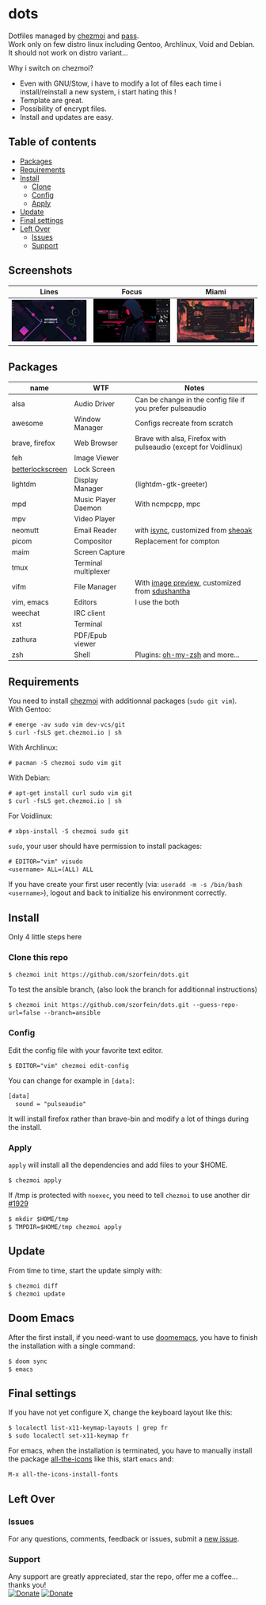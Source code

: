 # dots
Dotfiles managed by [chezmoi](https://www.chezmoi.io/) and [pass](https://www.passwordstore.org/).  
Work only on few distro linux including Gentoo, Archlinux, Void and Debian. It
should not work on distro variant...

Why i switch on chezmoi?
+ Even with GNU/Stow, i have to modify a lot of files each time i install/reinstall a new system, i start hating this !
+ Template are great.
+ Possibility of encrypt files.
+ Install and updates are easy.

## Table of contents

<!--ts-->

   * [Packages](#packages)
   * [Requirements](#requirements)
   * [Install](#install)
     * [Clone](#clone-this-repo)
     * [Config](#config)
     * [Apply](#apply)
   * [Update](#update)
   * [Final settings](#final-settings)
   * [Left Over](#left-over)
     * [Issues](#issues)
     * [Support](#support)

<!--te-->

## Screenshots

| Lines | Focus | Miami |
| --- | --- | --- |
| ![](https://github.com/szorfein/unix-portfolio/raw/master/lines/monitor.png) | ![](https://github.com/szorfein/unix-portfolio/raw/master/focus/clean.jpg) | ![](https://github.com/szorfein/unix-portfolio/raw/master/miami/start_screen.png) |

## Packages

| name | WTF | Notes |
|---|---|---|
| alsa | Audio Driver | Can be change in the config file if you prefer pulseaudio |
| awesome | Window Manager | Configs recreate from scratch |
| brave, firefox | Web Browser | Brave with alsa, Firefox with pulseaudio (except for Voidlinux) |
| feh | Image Viewer | |
| [betterlockscreen](https://github.com/pavanjadhaw/betterlockscreen) | Lock Screen | |
| lightdm | Display Manager | (lightdm-gtk-greeter) |
| mpd | Music Player Daemon | With ncmpcpp, mpc |
| mpv | Video Player | |
| neomutt | Email Reader | with [isync](https://isync.sourceforge.io/), customized from [sheoak](https://github.com/sheoak/neomutt-powerline-nerdfonts/) |
| picom | Compositor | Replacement for compton |
| maim | Screen Capture | |
| tmux | Terminal multiplexer | |
| vifm | File Manager | With [image preview](https://github.com/cirala/vifmimg), customized from [sdushantha](https://github.com/sdushantha/dotfiles) |
| vim, emacs | Editors | I use the both |
| weechat | IRC client | |
| xst | Terminal | |
| zathura | PDF/Epub viewer | |
| zsh | Shell | Plugins: [oh-my-zsh](https://github.com/ohmyzsh/ohmyzsh) and more... |

## Requirements
You need to install [chezmoi](https://chezmoi.io) with additionnal packages (`sudo git vim`).  
With Gentoo:

    # emerge -av sudo vim dev-vcs/git
    $ curl -fsLS get.chezmoi.io | sh

With Archlinux:

    # pacman -S chezmoi sudo vim git

With Debian:

    # apt-get install curl sudo vim git
    $ curl -fsLS get.chezmoi.io | sh

For Voidlinux:

    # xbps-install -S chezmoi sudo git


`sudo`, your user should have permission to install packages:

    # EDITOR="vim" visudo
    <username> ALL=(ALL) ALL

If you have create your first user recently (via: `useradd -m -s /bin/bash <username>`), logout and back to initialize his environment correctly.
    
## Install
Only 4 little steps here

### Clone this repo

    $ chezmoi init https://github.com/szorfein/dots.git

To test the ansible branch, (also look the branch for additionnal instructions)

    $ chezmoi init https://github.com/szorfein/dots.git --guess-repo-url=false --branch=ansible

### Config
Edit the config file with your favorite text editor.

    $ EDITOR="vim" chezmoi edit-config

You can change for example in `[data]`:

    [data]
      sound = "pulseaudio"

It will install firefox rather than brave-bin and modify a lot of things during the install.  

### Apply
`apply` will install all the dependencies and add files to your $HOME.

    $ chezmoi apply

If /tmp is protected with `noexec`, you need to tell `chezmoi` to use another dir
[#1929](https://github.com/twpayne/chezmoi/issues/1929)

    $ mkdir $HOME/tmp
    $ TMPDIR=$HOME/tmp chezmoi apply

## Update
From time to time, start the update simply with:

    $ chezmoi diff
    $ chezmoi update

## Doom Emacs
After the first install, if you need-want to use
[doomemacs](https://github.com/doomemacs/doomemacs), you have to finish the
installation with a single command:

    $ doom sync
    $ emacs

## Final settings
If you have not yet configure X, change the keyboard layout like this:

    $ localectl list-x11-keymap-layouts | grep fr
    $ sudo localectl set-x11-keymap fr

For emacs, when the installation is terminated, you have to manually install the package [all-the-icons](https://github.com/domtronn/all-the-icons.el#installing-fonts) like this, start `emacs` and:

    M-x all-the-icons-install-fonts

## Left Over

### Issues
For any questions, comments, feedback or issues, submit a [new issue](https://github.com/szorfein/dots/issues/new).

### Support
Any support are greatly appreciated, star the repo, offer me a coffee... thanks you!  
[![Donate](https://img.shields.io/badge/don-liberapay-1ba9a4)](https://liberapay.com/szorfein) [![Donate](https://img.shields.io/badge/don-patreon-ab69f4)](https://www.patreon.com/szorfein)
